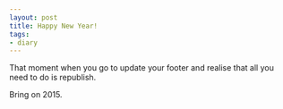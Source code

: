 ```yaml
---
layout: post
title: Happy New Year!
tags: 
- diary
---
```


That moment when you go to update your footer and realise that all you need to do is republish.

Bring on 2015.